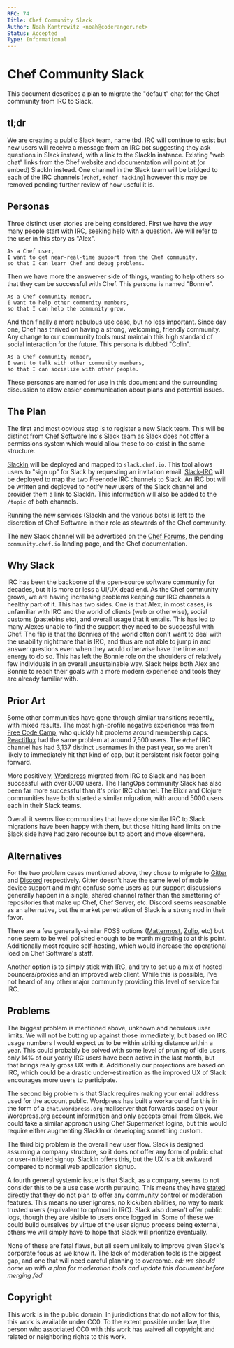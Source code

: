 ```yaml
---
RFC: 74
Title: Chef Community Slack
Author: Noah Kantrowitz <noah@coderanger.net>
Status: Accepted
Type: Informational
---
```


# Chef Community Slack

This document describes a plan to migrate the "default" chat for the Chef
community from IRC to Slack.

## tl;dr

We are creating a public Slack team, name tbd. IRC will continue to exist but
new users will receive a message from an IRC bot suggesting they ask questions
in Slack instead, with a link to the SlackIn instance. Existing "web chat" links
from the Chef website and documentation will point at (or embed) SlackIn instead.
One channel in the Slack team will be bridged to each of the IRC channels
(`#chef`, `#chef-hacking`) however this may be removed pending further review of
how useful it is.

## Personas

Three distinct user stories are being considered. First we have the way many
people start with IRC, seeking help with a question. We will refer to the user
in this story as "Alex".

    As a Chef user,
    I want to get near-real-time support from the Chef community,
    so that I can learn Chef and debug problems.

Then we have more the answer-er side of things, wanting to help others so that
they can be successful with Chef. This persona is named "Bonnie".

    As a Chef community member,
    I want to help other community members,
    so that I can help the community grow.

And then finally  a more nebulous use case, but no less important. Since day
one, Chef has thrived on having a strong, welcoming, friendly community. Any
change to our community tools must maintain this high standard of social
interaction for the future. This persona is dubbed "Colin".

    As a Chef community member,
    I want to talk with other community members,
    so that I can socialize with other people.

These personas are named for use in this document and the surrounding discussion
to allow easier communication about plans and potential issues.

## The Plan

The first and most obvious step is to register a new Slack team. This will be
distinct from Chef Software Inc's Slack team as Slack does not offer a
permissions system which would allow these to co-exist in the same structure.

[SlackIn](https://github.com/rauchg/slackin) will be deployed and mapped to
`slack.chef.io`. This tool allows users to "sign up" for Slack by requesting an
invitation email. [Slack-IRC](https://github.com/ekmartin/slack-irc) will be
deployed to map the two Freenode IRC channels to Slack. An IRC bot will be
written and deployed to notify new users of the Slack channel and provider them
a link to SlackIn. This information will also be added to the `/topic` of both
channels.

Running the new services (SlackIn and the various bots) is left to the discretion
of Chef Software in their role as stewards of the Chef community.

The new Slack channel will be advertised on the [Chef Forums](https://discourse.chef.io),
the pending `community.chef.io` landing page, and the Chef documentation.

## Why Slack

IRC has been the backbone of the open-source software community for decades,
but it is more or less a UI/UX dead end. As the Chef community grows, we are
having increasing problems keeping our IRC channels a healthy part of it. This
has two sides. One is that Alex, in most cases, is unfamiliar with IRC and the
world of clients (web or otherwise), social customs (pastebins etc), and overall
usage that it entails. This has led to many Alexes unable to find the support
they need to be successful with Chef. The flip is that the Bonnies of the world
often don't want to deal with the usability nightmare that is IRC, and thus are
not able to jump in and answer questions even when they would otherwise have the
time and energy to do so. This has left the Bonnie role on the shoulders of
relatively few individuals in an overall unsustainable way. Slack helps both
Alex and Bonnie to reach their goals with a more modern experience and tools
they are already familiar with.

## Prior Art

Some other communities have gone through similar transitions recently, with
mixed results. The most high-profile negative experience was from [Free Code Camp](http://blog.freecodecamp.com/2015/06/so-yeah-we-tried-slack-and-we-deeply-regretted-it.html),
who quickly hit problems around membership caps. [Reactiflux](https://facebook.github.io/react/blog/2015/10/19/reactiflux-is-moving-to-discord.html)
had the same problem at around 7,500 users. The `#chef` IRC channel has had
3,137 distinct usernames in the past year, so we aren't likely to immediately
hit that kind of cap, but it persistent risk factor going forward.

More positively, [Wordpress](https://make.wordpress.org/chat/) migrated from
IRC to Slack and has been successful with over 8000 users. The HangOps community
Slack has also been far more successful than it's prior IRC channel. The Elixir
and Clojure communities have both started a similar migration, with around 5000
users each in their Slack teams.

Overall it seems like communities that have done similar IRC to Slack migrations
have been happy with them, but those hitting hard limits on the Slack side have
had zero recourse but to abort and move elsewhere.

## Alternatives

For the two problem cases mentioned above, they chose to migrate to [Gitter](https://gitter.im/)
and [Discord](https://discordapp.com/) respectively. Gitter doesn't have the
same level of mobile device support and might confuse some users as our
support discussions generally happen in a single, shared channel rather than
the smattering of repositories that make up Chef, Chef Server, etc. Discord
seems reasonable as an alternative, but the market penetration of Slack is a
strong nod in their favor.

There are a few generally-similar FOSS options
([Mattermost](http://www.mattermost.org/), [Zulip](https://www.zulip.org/), etc)
but none seem to be well polished enough to be worth migrating to at this point.
Additionally most require self-hosting, which would increase the operational
load on Chef Software's staff.

Another option is to simply stick with IRC, and try to set up a mix of hosted
bouncers/proxies and an improved web client. While this is possible, I've not
heard of any other major community providing this level of service for IRC.

## Problems

The biggest problem is mentioned above, unknown and nebulous user limits. We
will not be butting up against those immediately, but based on IRC usage numbers
I would expect us to be within striking distance within a year. This could
probably be solved with some level of pruning of idle users, only 14% of our
yearly IRC users have been active in the last month, but that brings really
gross UX with it. Additionally our projections are based on IRC, which could be
a drastic under-estimation as the improved UX of Slack encourages more users to
participate.

The second big problem is that Slack requires making your email address used
for the account public. Wordpress has built a workaround for this in the form
of a `chat.wordpress.org` mailserver that forwards based on your Wordpress.org
account information and only accepts email from Slack. We could take a similar
approach using Chef Supermarket logins, but this would require either augmenting
SlackIn or developing something custom.

The third big problem is the overall new user flow. Slack is designed assuming
a company structure, so it does not offer any form of public chat or
user-initiated signup. SlackIn offers this, but the UX is a bit awkward compared
to normal web application signup.

A fourth general systemic issue is that Slack, as a company, seems to not
consider this to be a use case worth pursuing. This means they have [stated
directly](https://www.quora.com/Is-there-a-way-to-ignore-certain-users-in-Slack)
that they do not plan to offer any community control or moderation features.
This means no user ignores, no kick/ban abilities, no way to mark trusted users
(equivalent to op/mod in IRC). Slack also doesn't offer public logs, though they
are visible to users once logged in. Some of these we could build ourselves by
virtue of the user signup process being external, others we will simply have to
hope that Slack will prioritize eventually.

None of these are fatal flaws, but all seem unlikely to improve given Slack's
corporate focus as we know it. The lack of moderation tools is the biggest gap,
and one that will need careful planning to overcome. _ed: we should come up with
a plan for moderation tools and update this document before merging /ed_

## Copyright

This work is in the public domain. In jurisdictions that do not allow for this,
this work is available under CC0. To the extent possible under law, the person
who associated CC0 with this work has waived all copyright and related or
neighboring rights to this work.
